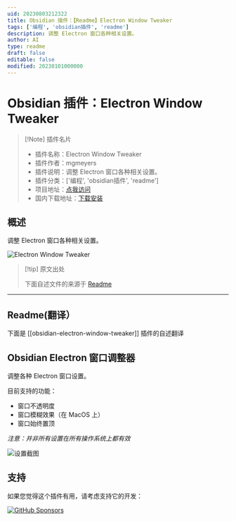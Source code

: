 ```yaml
---
uid: 20230803212322
title: Obsidian 插件：【Readme】Electron Window Tweaker
tags: ['编程', 'obsidian插件', 'readme']
description: 调整 Electron 窗口各种相关设置。
author: AI
type: readme
draft: false
editable: false
modified: 20230101000000
---
```


# Obsidian 插件：Electron Window Tweaker

> [!Note] 插件名片
> - 插件名称：Electron Window Tweaker
> - 插件作者：mgmeyers
> - 插件说明：调整 Electron 窗口各种相关设置。
> - 插件分类：['编程', 'obsidian插件', 'readme']
> - 项目地址：[点我访问](https://github.com/mgmeyers/obsidian-electron-window-tweaker)
> - 国内下载地址：[下载安装](https://pkmer.cn/products/plugin/pluginMarket/?obsidian-electron-window-tweaker)

## 概述

调整 Electron 窗口各种相关设置。

![Electron Window Tweaker](https://cdn.pkmer.cn/covers/obsidian-electron-window-tweaker.png!pkmer)

> [!tip] 原文出处
> 
>下面自述文件的来源于 [Readme](https://ghproxy.net/https://raw.githubusercontent.com/mgmeyers/obsidian-electron-window-tweaker/main/README.md)
> 

---

## Readme(翻译）

下面是 [[obsidian-electron-window-tweaker]] 插件的自述翻译



## Obsidian Electron 窗口调整器

调整各种 Electron 窗口设置。

目前支持的功能：
- 窗口不透明度
- 窗口模糊效果（在 MacOS 上）
- 窗口始终置顶

*注意：并非所有设置在所有操作系统上都有效*

<img src="https://raw.githubusercontent.com/mgmeyers/obsidian-electron-window-tweaker/main/Screenshot.png" alt="设置截图">

## 支持

如果您觉得这个插件有用，请考虑支持它的开发：

[![GitHub Sponsors](https://img.shields.io/github/sponsors/mgmeyers?label=Sponsor&logo=GitHub%20Sponsors&style=for-the-badge)](https://github.com/sponsors/mgmeyers)





